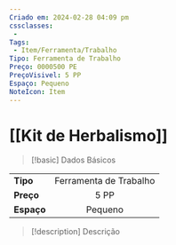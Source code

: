 ```yaml
---
Criado em: 2024-02-28 04:09 pm
cssclasses:
 - 
Tags:
 - Item/Ferramenta/Trabalho
Tipo: Ferramenta de Trabalho
Preço: 0000500 PE
PreçoVisivel: 5 PP
Espaço: Pequeno
NoteIcon: Item
---
```

# [[Kit de Herbalismo]]

> [!basic] Dados Básicos
> 
|            |     |
| ---------- |:---:|
| **Tipo**   |   Ferramenta de Trabalho   |
| **Preço**  |  5 PP   |
| **Espaço** |   Pequeno   |
>
 
> [!description] Descrição
> 
>
